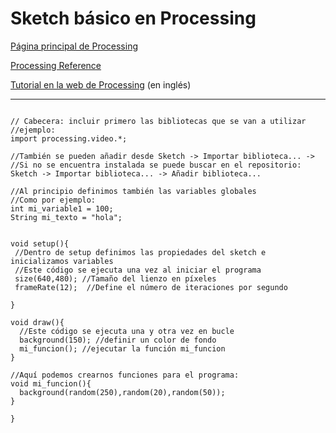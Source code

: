 # Sketch básico en Processing

[Página principal de Processing](https://processing.org/)

[Processing Reference](https://processing.org/reference)

[Tutorial en la web de Processing](https://processing.org/reference/environment/) (en inglés)

------

```processing

// Cabecera: incluir primero las bibliotecas que se van a utilizar
//ejemplo:
import processing.video.*;

//También se pueden añadir desde Sketch -> Importar biblioteca... ->
//Si no se encuentra instalada se puede buscar en el repositorio: Sketch -> Importar biblioteca... -> Añadir biblioteca...

//Al principio definimos también las variables globales
//Como por ejemplo:
int mi_variable1 = 100;
String mi_texto = "hola";


void setup(){
 //Dentro de setup definimos las propiedades del sketch e inicializamos variables
 //Este código se ejecuta una vez al iniciar el programa
 size(640,480); //Tamaño del lienzo en píxeles
 frameRate(12);  //Define el número de iteraciones por segundo
 
}

void draw(){
  //Este código se ejecuta una y otra vez en bucle
  background(150); //definir un color de fondo
  mi_funcion(); //ejecutar la función mi_funcion
}

//Aquí podemos crearnos funciones para el programa:
void mi_funcion(){
  background(random(250),random(20),random(50));
}

}
```
